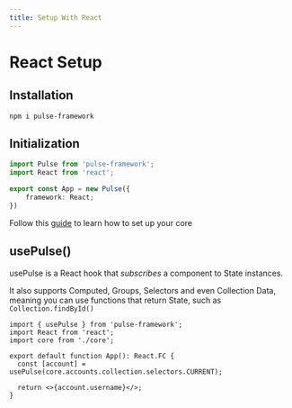 ```yaml
---
title: Setup With React
---
```


# React Setup

## Installation

```
npm i pulse-framework
```

## Initialization

```ts
import Pulse from 'pulse-framework';
import React from 'react';

export const App = new Pulse({
    framework: React;
})
```

Follow this [guide]() to learn how to set up your core

## usePulse()

usePulse is a React hook that _subscribes_ a component to State instances.

It also supports Computed, Groups, Selectors and even Collection Data, meaning you can use functions that return State, such as `Collection.findById()`

```tsx
import { usePulse } from 'pulse-framework';
import React from 'react';
import core from './core';

export default function App(): React.FC {
  const [account] = usePulse(core.accounts.collection.selectors.CURRENT);

  return <>{account.username}</>;
}
```
